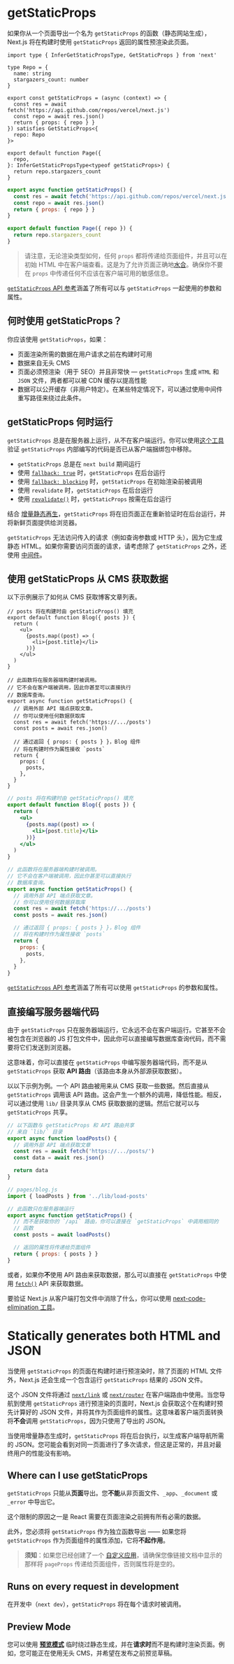 # getStaticProps

如果你从一个页面导出一个名为 `getStaticProps` 的函数（静态网站生成），Next.js 将在构建时使用 `getStaticProps` 返回的属性预渲染此页面。

```tsx filename="pages/index.tsx" switcher
import type { InferGetStaticPropsType, GetStaticProps } from 'next'

type Repo = {
  name: string
  stargazers_count: number
}

export const getStaticProps = (async (context) => {
  const res = await fetch('https://api.github.com/repos/vercel/next.js')
  const repo = await res.json()
  return { props: { repo } }
}) satisfies GetStaticProps<{
  repo: Repo
}>

export default function Page({
  repo,
}: InferGetStaticPropsType<typeof getStaticProps>) {
  return repo.stargazers_count
}
```

```jsx filename="pages/index.js" switcher
export async function getStaticProps() {
  const res = await fetch('https://api.github.com/repos/vercel/next.js')
  const repo = await res.json()
  return { props: { repo } }
}

export default function Page({ repo }) {
  return repo.stargazers_count
}
```

> 请注意，无论渲染类型如何，任何 `props` 都将传递给页面组件，并且可以在初始 HTML 中在客户端查看。这是为了允许页面正确地[水合](https://react.dev/reference/react-dom/hydrate)。确保你不要在 `props` 中传递任何不应该在客户端可用的敏感信息。

[`getStaticProps` API 参考](/docs/pages/api-reference/functions/get-static-props)涵盖了所有可以与 `getStaticProps` 一起使用的参数和属性。

## 何时使用 getStaticProps？

你应该使用 `getStaticProps`，如果：

- 页面渲染所需的数据在用户请求之前在构建时可用
- 数据来自无头 CMS
- 页面必须预渲染（用于 SEO）并且非常快 — `getStaticProps` 生成 `HTML` 和 `JSON` 文件，两者都可以被 CDN 缓存以提高性能
- 数据可以公开缓存（非用户特定）。在某些特定情况下，可以通过使用中间件重写路径来绕过此条件。

## getStaticProps 何时运行

`getStaticProps` 总是在服务器上运行，从不在客户端运行。你可以使用[这个工具](https://next-code-elimination.vercel.app/)验证 `getStaticProps` 内部编写的代码是否已从客户端捆绑包中移除。

- `getStaticProps` 总是在 `next build` 期间运行
- 使用 [`fallback: true`](/docs/pages/api-reference/functions/get-static-paths#fallback-true) 时，`getStaticProps` 在后台运行
- 使用 [`fallback: blocking`](/docs/pages/api-reference/functions/get-static-paths#fallback-blocking) 时，`getStaticProps` 在初始渲染前被调用
- 使用 `revalidate` 时，`getStaticProps` 在后台运行
- 使用 [`revalidate()`](/docs/pages/building-your-application/data-fetching/incremental-static-regeneration#on-demand-revalidation) 时，`getStaticProps` 按需在后台运行

结合 [增量静态再生](/docs/pages/building-your-application/data-fetching/incremental-static-regeneration)，`getStaticProps` 将在旧页面正在重新验证时在后台运行，并将新鲜页面提供给浏览器。

`getStaticProps` 无法访问传入的请求（例如查询参数或 HTTP 头），因为它生成静态 HTML。如果你需要访问页面的请求，请考虑除了 `getStaticProps` 之外，还使用 [中间件](/docs/pages/building-your-application/routing/middleware)。
## 使用 getStaticProps 从 CMS 获取数据

以下示例展示了如何从 CMS 获取博客文章列表。

```tsx filename="pages/blog.tsx" switcher
// posts 将在构建时由 getStaticProps() 填充
export default function Blog({ posts }) {
  return (
    <ul>
      {posts.map((post) => (
        <li>{post.title}</li>
      ))}
    </ul>
  )
}

// 此函数将在服务器端构建时被调用。
// 它不会在客户端被调用，因此你甚至可以直接执行
// 数据库查询。
export async function getStaticProps() {
  // 调用外部 API 端点获取文章。
  // 你可以使用任何数据获取库
  const res = await fetch('https://.../posts')
  const posts = await res.json()

  // 通过返回 { props: { posts } }，Blog 组件
  // 将在构建时作为属性接收 `posts`
  return {
    props: {
      posts,
    },
  }
}
```

```jsx filename="pages/blog.js" switcher
// posts 将在构建时由 getStaticProps() 填充
export default function Blog({ posts }) {
  return (
    <ul>
      {posts.map((post) => (
        <li>{post.title}</li>
      ))}
    </ul>
  )
}

// 此函数将在服务器端构建时被调用。
// 它不会在客户端被调用，因此你甚至可以直接执行
// 数据库查询。
export async function getStaticProps() {
  // 调用外部 API 端点获取文章。
  // 你可以使用任何数据获取库
  const res = await fetch('https://.../posts')
  const posts = await res.json()

  // 通过返回 { props: { posts } }，Blog 组件
  // 将在构建时作为属性接收 `posts`
  return {
    props: {
      posts,
    },
  }
}
```

[`getStaticProps` API 参考](/docs/pages/api-reference/functions/get-static-props)涵盖了所有可以使用 `getStaticProps` 的参数和属性。

## 直接编写服务器端代码

由于 `getStaticProps` 只在服务器端运行，它永远不会在客户端运行。它甚至不会被包含在浏览器的 JS 打包文件中，因此你可以直接编写数据库查询代码，而不需要将它们发送到浏览器。

这意味着，你可以直接在 `getStaticProps` 中编写服务器端代码，而不是从 `getStaticProps` 获取 **API 路由**（该路由本身从外部源获取数据）。

以以下示例为例。一个 API 路由被用来从 CMS 获取一些数据。然后直接从 `getStaticProps` 调用该 API 路由。这会产生一个额外的调用，降低性能。相反，可以通过使用 `lib/` 目录共享从 CMS 获取数据的逻辑。然后它就可以与 `getStaticProps` 共享。

```js filename="lib/load-posts.js"
// 以下函数与 getStaticProps 和 API 路由共享
// 来自 `lib/` 目录
export async function loadPosts() {
  // 调用外部 API 端点获取文章
  const res = await fetch('https://.../posts/')
  const data = await res.json()

  return data
}
```

```jsx filename="pages/blog.js"
// pages/blog.js
import { loadPosts } from '../lib/load-posts'

// 此函数只在服务器端运行
export async function getStaticProps() {
  // 而不是获取你的 `/api` 路由，你可以直接在 `getStaticProps` 中调用相同的
  // 函数
  const posts = await loadPosts()

  // 返回的属性将传递给页面组件
  return { props: { posts } }
}
```

或者，如果你**不**使用 API 路由来获取数据，那么可以直接在 `getStaticProps` 中使用 [`fetch()`](https://developer.mozilla.org/docs/Web/API/Fetch_API) API 来获取数据。

要验证 Next.js 从客户端打包文件中消除了什么，你可以使用 [next-code-elimination 工具](https://next-code-elimination.vercel.app/)。
# Statically generates both HTML and JSON

当使用 `getStaticProps` 的页面在构建时进行预渲染时，除了页面的 HTML 文件外，Next.js 还会生成一个包含运行 `getStaticProps` 结果的 JSON 文件。

这个 JSON 文件将通过 [`next/link`](/docs/pages/api-reference/components/link) 或 [`next/router`](/docs/pages/api-reference/functions/use-router) 在客户端路由中使用。当您导航到使用 `getStaticProps` 进行预渲染的页面时，Next.js 会获取这个在构建时预先计算好的 JSON 文件，并将其作为页面组件的属性。这意味着客户端页面转换将**不会**调用 `getStaticProps`，因为只使用了导出的 JSON。

当使用增量静态生成时，`getStaticProps` 将在后台执行，以生成客户端导航所需的 JSON。您可能会看到对同一页面进行了多次请求，但这是正常的，并且对最终用户的性能没有影响。

## Where can I use getStaticProps

`getStaticProps` 只能从**页面**导出。您**不能**从非页面文件、`_app`、`_document` 或 `_error` 中导出它。

这个限制的原因之一是 React 需要在页面渲染之前拥有所有必需的数据。

此外，您必须将 `getStaticProps` 作为独立函数导出 —— 如果您将 `getStaticProps` 作为页面组件的属性添加，它将**不起作用**。

> **须知**：如果您已经创建了一个 [自定义应用](/docs/pages/building-your-application/routing/custom-app)，请确保您像链接文档中显示的那样将 `pageProps` 传递给页面组件，否则属性将是空的。

## Runs on every request in development

在开发中（`next dev`），`getStaticProps` 将在每个请求时被调用。

## Preview Mode

您可以使用 [**预览模式**](/docs/pages/building-your-application/configuring/preview-mode) 临时绕过静态生成，并在**请求时**而不是构建时渲染页面。例如，您可能正在使用无头 CMS，并希望在发布之前预览草稿。